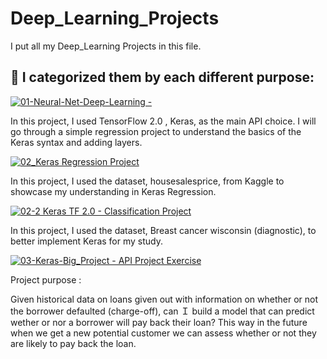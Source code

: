 
# Deep_Learning_Projects

I put all my  Deep_Learning Projects in this file.



## 🔗 I categorized them by each different purpose:

[![01-Neural-Net-Deep-Learning -](https://img.shields.io/badge/project-01__Keras%20Syntax%20Basics-red)](https://github.com/Matt-Chang/Neural-Net-Deep-Learning/blob/main/01_Keras%20Syntax%20Basics.ipynb)

In this project, I used TensorFlow 2.0 , Keras, as the main API choice. I will go through a simple regression project to understand the basics of the Keras syntax and adding layers.


[![02_Keras Regression Project](https://img.shields.io/badge/project-02__Keras%20Regression%20Project-red)](https://github.com/Matt-Chang/Neural-Net-Deep-Learning/blob/main/02_Keras%20Regression%20Project%20.ipynb)

In this project, I used the dataset, housesalesprice, from Kaggle to showcase my understanding in Keras Regression. 


[![02-2 Keras TF 2.0 - Classification Project](https://img.shields.io/badge/project-02--2%20Keras%20TF%202.0%20--%20Classification%20Project-red)](https://github.com/Matt-Chang/Neural-Net-Deep-Learning/blob/main/02-2%20Keras%20TF%202.0%20-%20Classification%20Project.ipynb)

In this project, I used the dataset, Breast cancer wisconsin (diagnostic), to better implement Keras for my study. 


[![03-Keras-Big_Project - API Project Exercise](https://img.shields.io/badge/project-03--Keras--Big__Project-red)](https://github.com/Matt-Chang/Neural-Net-Deep-Learning/blob/main/03-Keras-Big_Project.ipynb)

Project purpose :

Given historical data on loans given out with information on whether or not the borrower defaulted (charge-off), can Ｉ build a model that can predict wether or nor a borrower will pay back their loan? This way in the future when we get a new potential customer we can assess whether or not they are likely to pay back the loan.

